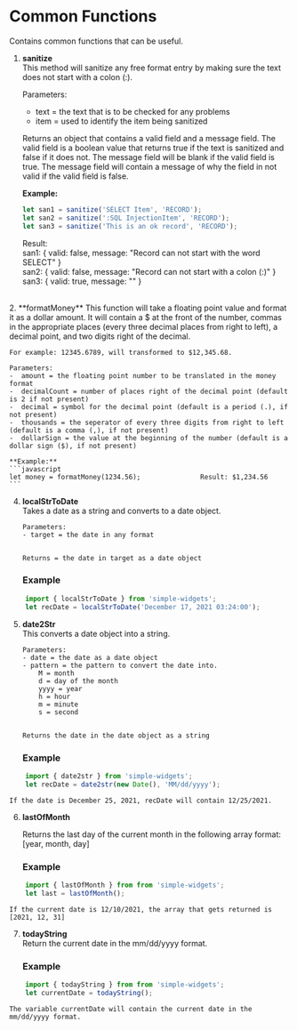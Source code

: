 # Common Functions

Contains common functions that can be useful.

1.  **sanitize**<br>
    This method will sanitize any free format entry by making sure the text does not start with a colon (:).

    Parameters:
    -  text = the text that is to be checked for any problems
    -  item = used to identify the item being sanitized
 
    Returns an object that contains a valid field and a message field.  The valid field is a boolean value that returns true if the text is sanitized and false if it does not.  The message field will be blank if the valid field is true.  The message field will contain a message of why the field in not valid if the valid field is false.

    **Example:**
    ```javascript
    let san1 = sanitize('SELECT Item', 'RECORD');
    let san2 = sanitize(':SQL InjectionItem', 'RECORD');
    let san3 = sanitize('This is an ok record', 'RECORD');
    ```

    Result:<br>
        san1: { valid: false, message: "Record can not start with the word SELECT" }<br>
        san2: { valid: false, message: "Record can not start with a colon (:)" }<br>
        san3: { valid: true, message: "" }
<br>
2.  **formatMoney**
    This function will take a floating point value and format it as a dollar amount.  It will contain a $ at the front of the number, commas in the appropriate places (every three decimal places from right to left), a decimal point, and two digits right of the decimal.

    For example: 12345.6789, will transformed to $12,345.68.

    Parameters:
    -  amount = the floating point number to be translated in the money format
    -  decimalCount = number of places right of the decimal point (default is 2 if not present)
    -  decimal = symbol for the decimal point (default is a period (.), if not present)
    -  thousands = the seperator of every three digits from right to left (default is a comma (,), if not present)
    -  dollarSign = the value at the beginning of the number (default is a dollar sign ($), if not present)

    **Example:**
    ```javascript
    let money = formatMoney(1234.56);               Result: $1,234.56
    ```

4.  **localStrToDate**<br>
        Takes a date as a string and converts to a date object.

        Parameters:
        - target = the date in any format


        Returns = the date in target as a date object

    ### Example
```js
    import { localStrToDate } from 'simple-widgets';
    let recDate = localStrToDate('December 17, 2021 03:24:00');
```

5.  **date2Str**<br>
        This converts a date object into a string.

        Parameters:
        - date = the date as a date object
        - pattern = the pattern to convert the date into.
            M = month
            d = day of the month
            yyyy = year
            h = hour
            m = minute
            s = second


        Returns the date in the date object as a string

    ### Example
```js
    import { date2str } from 'simple-widgets';
    let recDate = date2str(new Date(), 'MM/dd/yyyy');
```
    If the date is December 25, 2021, recDate will contain 12/25/2021.

6.  **lastOfMonth**<br>

    Returns the last day of the current month in the following array format: [year, month, day]

    ### Example
```js
    import { lastOfMonth } from from 'simple-widgets';
    let last = lastOfMonth();
```

    If the current date is 12/10/2021, the array that gets returned is [2021, 12, 31]

7.  **todayString**<br>
    Return the current date in the mm/dd/yyyy format.

    ### Example
```js
    import { todayString } from from 'simple-widgets';
    let currentDate = todayString();
```

    The variable currentDate will contain the current date in the mm/dd/yyyy format.
